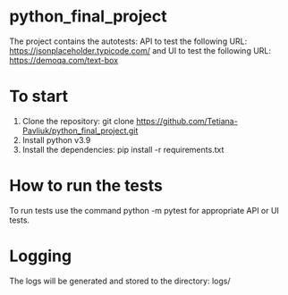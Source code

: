 # python_final_project
The project contains the autotests: API to test the following URL: https://jsonplaceholder.typicode.com/ and UI to test the following URL: https://demoqa.com/text-box

# To start
1. Clone the repository: git clone https://github.com/Tetiana-Pavliuk/python_final_project.git
2. Install python v3.9
3. Install the dependencies: pip install -r requirements.txt

# How to run the tests
To run tests use the command python -m pytest for appropriate API or UI tests. 

# Logging
The logs will be generated and stored to the directory: logs/
